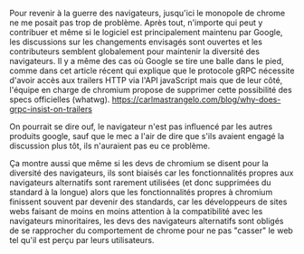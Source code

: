 Pour revenir à la guerre des navigateurs, jusqu'ici le monopole de chrome ne me posait pas trop de problème. Après tout, n'importe qui peut y contribuer et même si le logiciel est principalement maintenu par Google, les discussions sur les changements envisagés sont ouvertes et les contributeurs semblent globalement pour maintenir la diversité des navigateurs.
Il y a même des cas où Google se tire une balle dans le pied, comme dans cet article récent qui explique que le protocole gRPC nécessite d'avoir accès aux trailers HTTP via l'API javaScript mais que de leur côté, l'équipe en charge de chromium propose de supprimer cette possibilité des specs officielles (whatwg).  https://carlmastrangelo.com/blog/why-does-grpc-insist-on-trailers

On pourrait se dire ouf, le navigateur n'est pas influencé par les autres produits google, sauf que le mec a l'air de dire que s'ils avaient engagé la discussion plus tôt, ils n'auraient pas eu ce problème.

Ça montre aussi que même si les devs de chromium se disent pour la diversité des navigateurs, ils sont biaisés car les fonctionnalités propres aux navigateurs alternatifs sont rarement utilisées (et donc supprimées du standard à la longue) alors que les fonctionnalités propres à chromium finissent souvent par devenir des standards, car les développeurs de sites webs faisant de moins en moins attention à la compatibilité avec les navigateurs minoritaires, les devs des navigateurs alternatifs sont obligés de se rapprocher du comportement de chrome pour ne pas "casser" le web tel qu'il est perçu par leurs utilisateurs.